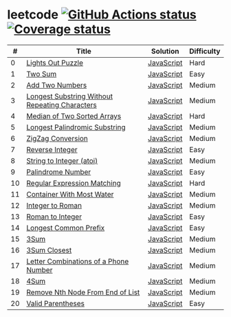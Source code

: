 # leetcode [![GitHub Actions status](https://github.com/acgotaku/leetcode/workflows/unit-test/badge.svg)](https://github.com/acgotaku/leetcode/actions) [![Coverage status](https://codecov.io/gh/acgotaku/leetcode/branch/master/graphs/badge.svg)](https://codecov.io/gh/acgotaku/leetcode/branch/master)

| # | Title | Solution | Difficulty |
|---| ----- | -------- | ---------- |
|0|[Lights Out Puzzle](http://mathworld.wolfram.com/LightsOutPuzzle.html)| [JavaScript](./algorithms/javascript/000.lightsOut/solveLightsOut.js)|Hard|
|1|[Two Sum](https://leetcode.com/problems/two-sum/description/)| [JavaScript](./algorithms/javascript/001.twoSum/twoSum.js)|Easy|
|2|[Add Two Numbers](https://leetcode.com/problems/add-two-numbers/description/)| [JavaScript](./algorithms/javascript/002.addTwoNumbers/addTwoNumbers.js)|Medium|
|3|[Longest Substring Without Repeating Characters](https://leetcode.com/problems/longest-substring-without-repeating-characters/description/)| [JavaScript](./algorithms/javascript/003.longestSubstringWithoutRepeatingCharacters/longestSubstringWithoutRepeatingCharacters.js)|Medium|
|4|[Median of Two Sorted Arrays](https://leetcode.com/problems/median-of-two-sorted-arrays/description/)| [JavaScript](./algorithms/javascript/004.medianOfTwoSortedArrays/medianOfTwoSortedArrays.js)|Hard|
|5|[Longest Palindromic Substring](https://leetcode.com/problems/longest-palindromic-substring/description/)| [JavaScript](./algorithms/javascript/005.longestPalindromicSubstring/longestPalindromicSubstring.js)|Medium|
|6|[ZigZag Conversion](https://leetcode.com/problems/zigzag-conversion/description)| [JavaScript](./algorithms/javascript/006.zigZagConversion/zigZagConversion.js)|Medium|
|7|[Reverse Integer](https://leetcode.com/problems/reverse-integer/description/)| [JavaScript](./algorithms/javascript/007.reverseInteger/reverseInteger.js)|Easy|
|8|[String to Integer (atoi)](https://leetcode.com/problems/string-to-integer-atoi/description/)| [JavaScript](./algorithms/javascript/008.stringToIntegerAtoi/stringToIntegerAtoi.js)|Medium|
|9|[Palindrome Number](https://leetcode.com/problems/palindrome-number/description/)| [JavaScript](./algorithms/javascript/009.palindromeNumber/palindromeNumber.js)|Easy|
|10|[Regular Expression Matching](https://leetcode.com/problems/regular-expression-matching/description/)| [JavaScript](./algorithms/javascript/010.regularExpressionMatching/regularExpressionMatching.js)|Hard|
|11|[Container With Most Water](https://leetcode.com/problems/container-with-most-water/description/)| [JavaScript](./algorithms/javascript/011.containerWithMostWater/containerWithMostWater.js)|Medium|
|12|[Integer to Roman](https://leetcode.com/problems/integer-to-roman/description/)| [JavaScript](./algorithms/javascript/012.integerToRoman/integerToRoman.js)|Medium|
|13|[Roman to Integer](https://leetcode.com/problems/roman-to-integer/description/)| [JavaScript](./algorithms/javascript/013.romanToInteger/romanToInteger.js)|Easy|
|14|[Longest Common Prefix](https://leetcode.com/problems/longest-common-prefix/description/)| [JavaScript](./algorithms/javascript/014.longestCommonPrefix/longestCommonPrefix.js)|Easy|
|15|[3Sum](https://leetcode.com/problems/3sum/description/)| [JavaScript](./algorithms/javascript/015.3Sum/3Sum.js)|Medium|
|16|[3Sum Closest](https://leetcode.com/problems/3sum-closest/description/)| [JavaScript](./algorithms/javascript/016.3SumClosest/3SumClosest.js)|Medium|
|17|[Letter Combinations of a Phone Number](https://leetcode.com/problems/letter-combinations-of-a-phone-number/description/)| [JavaScript](./algorithms/javascript/017.letterCombinationsOfAPhoneNumber/letterCombinationsOfAPhoneNumber.js)|Medium|
|18|[4Sum](https://leetcode.com/problems/4sum/description/)| [JavaScript](./algorithms/javascript/018.4Sum/4Sum.js)|Medium|
|19|[Remove Nth Node From End of List](https://leetcode.com/problems/remove-nth-node-from-end-of-list/description/)| [JavaScript](./algorithms/javascript/019.removeNthNodeFromEndOfList/removeNthNodeFromEndOfList.js)|Medium|
|20|[Valid Parentheses](https://leetcode.com/problems/valid-parentheses/description/)| [JavaScript](./algorithms/javascript/020.validParentheses/validParentheses.js)|Easy|
